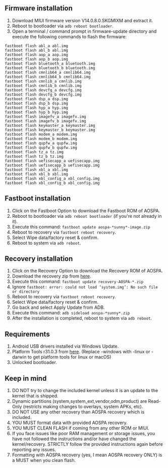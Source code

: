 ## Firmware installation

1. Download MIUI firmware version V14.0.8.0.SKGMIXM and extract it.
2. Reboot to bootloader via `adb reboot bootloader`.
3. Open a terminal / command prompt in firmware-update directory and execute the following commands to flash the firmware:
```
fastboot flash abl_a abl.img
fastboot flash abl_b abl.img
fastboot flash aop_a aop.img
fastboot flash aop_b aop.img
fastboot flash bluetooth_a bluetooth.img
fastboot flash bluetooth_b bluetooth.img
fastboot flash cmnlib64_a cmnlib64.img
fastboot flash cmnlib64_b cmnlib64.img
fastboot flash cmnlib_a cmnlib.img
fastboot flash cmnlib_b cmnlib.img
fastboot flash devcfg_a devcfg.img
fastboot flash devcfg_b devcfg.img
fastboot flash dsp_a dsp.img
fastboot flash dsp_b dsp.img
fastboot flash hyp_a hyp.img
fastboot flash hyp_b hyp.img
fastboot flash imagefv_a imagefv.img
fastboot flash imagefv_b imagefv.img
fastboot flash keymaster_a keymaster.img
fastboot flash keymaster_b keymaster.img
fastboot flash modem_a modem.img
fastboot flash modem_b modem.img
fastboot flash qupfw_a qupfw.img
fastboot flash qupfw_b qupfw.img
fastboot flash tz_a tz.img
fastboot flash tz_b tz.img
fastboot flash uefisecapp_a uefisecapp.img
fastboot flash uefisecapp_b uefisecapp.img
fastboot flash xbl_a xbl.img
fastboot flash xbl_b xbl.img
fastboot flash xbl_config_a xbl_config.img
fastboot flash xbl_config_b xbl_config.img
```

## Fastboot installation

1. Click on the Fastboot Option to download the Fastboot ROM of AOSPA.
2. Reboot to bootloader via `adb reboot bootloader` (if you're not already in it).
3. Execute this command: `fastboot update aospa-*sunny*-image.zip`
4. Reboot to recovery via `fastboot reboot recovery`.
5. Select Wipe data/factory reset & confirm.
6. Reboot to system via `adb reboot`.

## Recovery installation

1. Click on the Recovery Option to download the Recovery ROM of AOSPA.
2. Download the recovery zip from [here](https://drive.google.com/file/d/10gkhikhdorJQ0EPhIM7bGUcqLgjE2R1S/view?usp=sharing).
3. Execute this command: `fastboot update recovery-AOSPA-*.zip`
4. Ignore `fastboot: error: could not load ’system.img’: No such file or directory`
5. Reboot to recovery via `fastboot reboot recovery`.
6. Select Wipe data/factory reset & confirm.
7. Go back and select Apply Update from ADB.
8. Execute this command: `adb sideload aospa-*sunny*.zip`
9. After the installation is completed, reboot to system via `adb reboot`.


## Requirements
1. Android USB drivers installed via Windows Update.
2. Platform Tools r31.0.3 from [here](https://dl.google.com/android/repository/platform-tools_r31.0.3-windows.zip). (Replace -windows with -linux or -darwin to get platform tools for linux or macOS)
3. Unlocked bootloader.

## Keep in mind
1. DO NOT try to change the included kernel unless it is an update to the kernel that is shipped.
2. Dynamic partitions (system,system_ext,vendor,odm,product) are Read-Only (restricts making changes to overlays, system APKs, etc).
3. DO NOT USE any other recovery than AOSPA recovery which is included.
4. YOU MUST format data with provided AOSPA recovery.
5. YOU MUST CLEAN FLASH if coming from any other ROM or MIUI.
6. If you face issues like poor RAM management or storage issues, you have not followed the instructions and/or have changed the kernel/recovery. STRICTLY follow the provided instructions again before reporting any issues.
7. Formatting with AOSPA recovery (yes, I mean AOSPA recovery ONLY) is a MUST when you clean flash.
